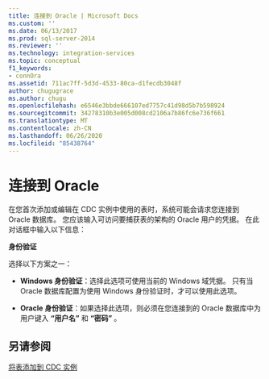 ```yaml
---
title: 连接到 Oracle | Microsoft Docs
ms.custom: ''
ms.date: 06/13/2017
ms.prod: sql-server-2014
ms.reviewer: ''
ms.technology: integration-services
ms.topic: conceptual
f1_keywords:
- connOra
ms.assetid: 711ac7ff-5d3d-4533-80ca-d1fecdb3048f
author: chugugrace
ms.author: chugu
ms.openlocfilehash: e6546e3bbde666107ed7757c41d98d5b7b598924
ms.sourcegitcommit: 34278310b3e005d008cd2106a7b86fc6e736f661
ms.translationtype: MT
ms.contentlocale: zh-CN
ms.lasthandoff: 06/26/2020
ms.locfileid: "85438764"
---
```

# <a name="connect-to-oracle"></a>连接到 Oracle
  在您首次添加或编辑在 CDC 实例中使用的表时，系统可能会请求您连接到 Oracle 数据库。 您应该输入可访问要捕获表的架构的 Oracle 用户的凭据。 在此对话框中输入以下信息：  
  
 **身份验证**  
  
 选择以下方案之一：  
  
-   **Windows 身份验证**：选择此选项可使用当前的 Windows 域凭据。 只有当 Oracle 数据库配置为使用 Windows 身份验证时，才可以使用此选项。  
  
-   **Oracle 身份验证**：如果选择此选项，则必须在您连接到的 Oracle 数据库中为用户键入 **“用户名”** 和 **“密码”** 。  
  
## <a name="see-also"></a>另请参阅  
 [将表添加到 CDC 实例](add-tables-to-a-cdc-instance.md)  
  
  
